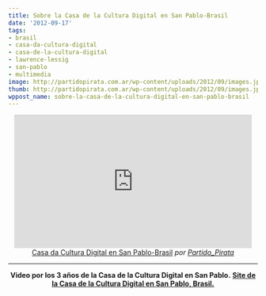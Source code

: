 ```yaml
---
title: Sobre la Casa de la Cultura Digital en San Pablo-Brasil
date: '2012-09-17'
tags:
- brasil
- casa-da-cultura-digital
- casa-de-la-cultura-digital
- lawrence-lessig
- san-pablo
- multimedia
image: http://partidopirata.com.ar/wp-content/uploads/2012/09/images.jpg
thumb: http://partidopirata.com.ar/wp-content/uploads/2012/09/images.jpg
wppost_name: sobre-la-casa-de-la-cultura-digital-en-san-pablo-brasil
---
```


<center>
<iframe src="http://www.dailymotion.com/embed/video/xto2u2" frameborder="0" width="480" height="270"></iframe>
<a href="http://www.dailymotion.com/video/xto2u2_casa-da-cultura-digital-en-san-pablo-brasil_news" target="_blank">Casa da Cultura Digital en San Pablo-Brasil</a> <em>por <a href="http://www.dailymotion.com/Partido_Pirata" target="_blank">Partido_Pirata</a></em></center>

<hr />
<p style="text-align: center;"><strong>Video por los 3 años de la Casa de la Cultura Digital en San Pablo.</strong>
<strong> <a href="http://www.casadaculturadigital.com.br/" target="_blank">Site de la Casa de la Cultura Digital en San Pablo, Brasil.</a></strong></p>
<p style="text-align: center;"></p>
